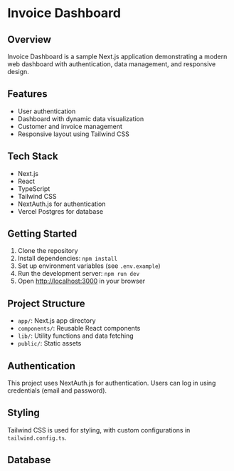 # Invoice Dashboard

## Overview

Invoice Dashboard is a sample Next.js application demonstrating a modern web dashboard with authentication, data management, and responsive design.

## Features

- User authentication
- Dashboard with dynamic data visualization
- Customer and invoice management
- Responsive layout using Tailwind CSS

## Tech Stack

- Next.js
- React
- TypeScript
- Tailwind CSS
- NextAuth.js for authentication
- Vercel Postgres for database

## Getting Started

1. Clone the repository
2. Install dependencies: `npm install`
3. Set up environment variables (see `.env.example`)
4. Run the development server: `npm run dev`
5. Open [http://localhost:3000](http://localhost:3000) in your browser

## Project Structure

- `app/`: Next.js app directory
- `components/`: Reusable React components
- `lib/`: Utility functions and data fetching
- `public/`: Static assets

## Authentication

This project uses NextAuth.js for authentication. Users can log in using credentials (email and password).

## Styling

Tailwind CSS is used for styling, with custom configurations in `tailwind.config.ts`.

## Database
